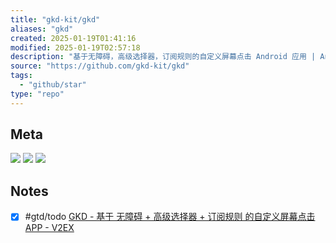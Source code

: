 ```yaml
---
title: "gkd-kit/gkd"
aliases: "gkd"
created: 2025-01-19T01:41:16
modified: 2025-01-19T02:57:18
description: "基于无障碍，高级选择器，订阅规则的自定义屏幕点击 Android 应用 | An Android APP with custom screen tapping based on Accessibility, Advanced Selectors, and Subscription Rules"
source: "https://github.com/gkd-kit/gkd"
tags:
  - "github/star"
type: "repo"
---
```


## Meta

![](https://img.shields.io/github/stars/gkd-kit/gkd?style=for-the-badge&label=stars) ![](https://img.shields.io/github/repo-size/gkd-kit/gkd?style=for-the-badge&label=size) ![](https://img.shields.io/github/created-at/gkd-kit/gkd?style=for-the-badge&label=date)

## Notes

- [x] #gtd/todo [GKD - 基于 无障碍 + 高级选择器 + 订阅规则 的自定义屏幕点击 APP - V2EX](https://www.v2ex.com/t/970406) 

